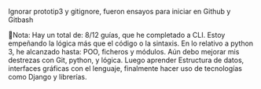 Ignorar prototip3 y gitignore, fueron ensayos para iniciar en Github y Gitbash

📜Nota: Hay un total de: 8/12 guías, que he completado a CLI. Estoy empeñando la lógica más que el código o la sintaxis.
En lo relativo a python 3, he alcanzado hasta: POO, ficheros y módulos.
Aún debo mejorar mis destrezas con Git, python, y lógica. Luego aprender Estructura de datos, interfaces gráficas con el lenguaje, finalmente hacer uso de tecnologías como Django y librerías.
